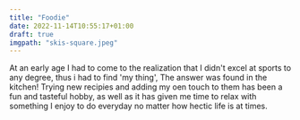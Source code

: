 ```yaml
---
title: "Foodie"
date: 2022-11-14T10:55:17+01:00
draft: true
imgpath: "skis-square.jpeg"
---
```

At an early age I had to come to the realization that I didn't excel at sports to any degree, thus i had to find 'my thing', The answer was found in the kitchen! Trying new recipies and adding my oen touch to them has been a fun and tasteful hobby, as well as it has given me time to relax with something I enjoy to do everyday no matter how hectic life is at times.